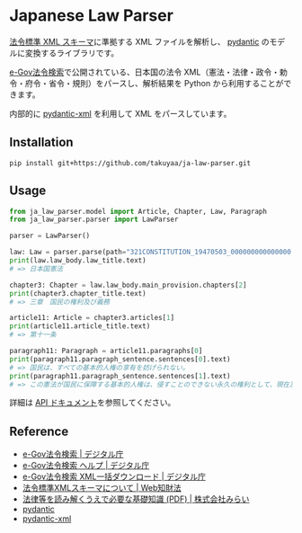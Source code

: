 # Japanese Law Parser

[法令標準 XML スキーマ](https://elaws.e-gov.go.jp/file/XMLSchemaForJapaneseLaw_v3.xsd)に準拠する XML ファイルを解析し、 [pydantic](https://docs.pydantic.dev/) のモデルに変換するライブラリです。

[e-Gov法令検索](https://elaws.e-gov.go.jp/)で公開されている、日本国の法令 XML（憲法・法律・政令・勅令・府令・省令・規則）をパースし、解析結果を Python から利用することができます。

内部的に [pydantic-xml](https://pydantic-xml.readthedocs.io/) を利用して XML をパースしています。


## Installation

```shell
pip install git+https://github.com/takuyaa/ja-law-parser.git
```

## Usage

```python
from ja_law_parser.model import Article, Chapter, Law, Paragraph
from ja_law_parser.parser import LawParser

parser = LawParser()

law: Law = parser.parse(path="321CONSTITUTION_19470503_000000000000000.xml")
print(law.law_body.law_title.text)
# => 日本国憲法

chapter3: Chapter = law.law_body.main_provision.chapters[2]
print(chapter3.chapter_title.text)
# => 三章　国民の権利及び義務

article11: Article = chapter3.articles[1]
print(article11.article_title.text)
# => 第十一条

paragraph11: Paragraph = article11.paragraphs[0]
print(paragraph11.paragraph_sentence.sentences[0].text)
# => 国民は、すべての基本的人権の享有を妨げられない。
print(paragraph11.paragraph_sentence.sentences[1].text)
# => この憲法が国民に保障する基本的人権は、侵すことのできない永久の権利として、現在及び将来の国民に与へられる。
```

詳細は [API ドキュメント](https://takuyaa.github.io/ja-law-parser/)を参照してください。

## Reference

- [e-Gov法令検索 | デジタル庁](https://elaws.e-gov.go.jp/)
- [e-Gov法令検索 ヘルプ | デジタル庁](https://elaws.e-gov.go.jp/help/)
- [e-Gov法令検索 XML一括ダウンロード | デジタル庁](https://elaws.e-gov.go.jp/download/)
- [法令標準XMLスキーマについて | Web知財法](https://www.tashiro-ip.com/ip-law/xml-schema.html)
- [法律等を読み解くうえで必要な基礎知識 (PDF) | 株式会社みらい](https://www.mirai-inc.jp/support/roppo/basic-knowledge.pdf)
- [pydantic](https://github.com/pydantic/pydantic)
- [pydantic-xml](https://github.com/dapper91/pydantic-xml)

